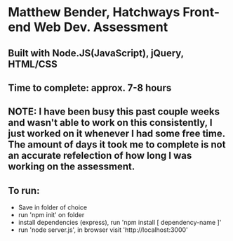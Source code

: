 # Matthew Bender, Hatchways Front-end Web Dev. Assessment

## Built with Node.JS(JavaScript), jQuery, HTML/CSS

## Time to complete: approx. 7-8 hours
## **NOTE:** I have been busy this past couple weeks and wasn't able to work on this consistently, I just worked on it whenever I had some free time. The amount of days it took me to complete is not an accurate refelection of how long I was working on the assessment.

## To run:
- Save in folder of choice
- run 'npm init' on folder
- install dependencies (express), run 'npm install [ dependency-name ]'
- run 'node server.js', in browser visit 'http://localhost:3000'

